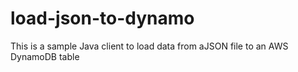 # load-json-to-dynamo
This is a sample Java client to load data from aJSON file to an AWS DynamoDB table 
